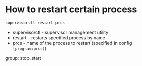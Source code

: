 # How to restart certain process

```bash
supervisorctl restart prcs
```

- supervisorctl - supervisor management utility
- restart - restarts specified process by name
- prcs - name of the process to restart (specified in config ```[program:prcs]```)

group: stop_start
